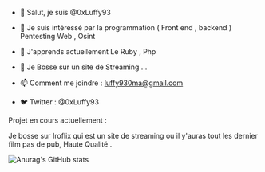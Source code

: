  - 👋 Salut, je suis @0xLuffy93
 
 - 👀 Je suis intéressé par la programmation ( Front end , backend ) Pentesting Web , Osint 
 
 - 🌱 J'apprends actuellement Le Ruby , Php 
 
 - 💞️ Je Bosse sur un site de Streaming ...
 
 - 📫 Comment me joindre : luffy930ma@gmail.com

 - 🐦 Twitter : @0xLuffy93
 
 
Projet en cours actuellement :

Je bosse sur Iroflix qui est un site de streaming ou il y'auras tout les dernier film pas de pub, Haute Qualité .

![Anurag's GitHub stats](https://github-readme-stats.vercel.app/api?username=anuraghazra&show_icons=true)

